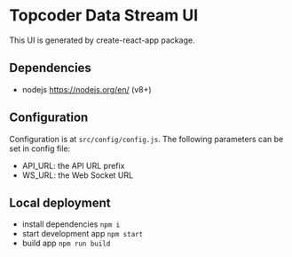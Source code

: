 # Topcoder Data Stream UI

This UI is generated by create-react-app package.

## Dependencies

- nodejs https://nodejs.org/en/ (v8+)

## Configuration

Configuration is at `src/config/config.js`.
The following parameters can be set in config file:

- API_URL: the API URL prefix
- WS_URL: the Web Socket URL

## Local deployment

- install dependencies `npm i`
- start development app `npm start`
- build app `npm run build`
